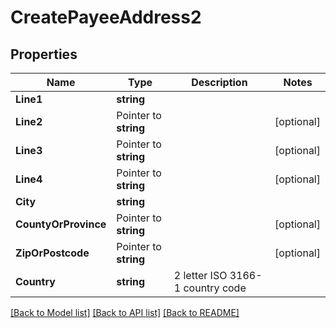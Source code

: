 # CreatePayeeAddress2

## Properties

Name | Type | Description | Notes
------------ | ------------- | ------------- | -------------
**Line1** | **string** |  | 
**Line2** | Pointer to **string** |  | [optional] 
**Line3** | Pointer to **string** |  | [optional] 
**Line4** | Pointer to **string** |  | [optional] 
**City** | **string** |  | 
**CountyOrProvince** | Pointer to **string** |  | [optional] 
**ZipOrPostcode** | Pointer to **string** |  | [optional] 
**Country** | **string** | 2 letter ISO 3166-1 country code | 

[[Back to Model list]](../README.md#documentation-for-models) [[Back to API list]](../README.md#documentation-for-api-endpoints) [[Back to README]](../README.md)


